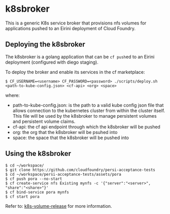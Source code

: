 # k8sbroker

This is a generic K8s service broker that provisions nfs volumes for applications pushed to an Eirini deployment of Cloud Foundry.

## Deploying the k8sbroker

The k8sbroker is a golang application that can be `cf push`ed to an Eirini deployment (configured with diego staging).

To deploy the broker and enable its services in the cf marketplace:

```
$ CF_USERNAME=<username> CF_PASSWORD=<password> ./scripts/deploy.sh <path-to-kube-config.json> <cf-api> <org> <space>
```

where:
- path-to-kube-config.json: is the path to a valid kube config json file that allows connection to the kubernetes cluster 
  from within the cluster itself.  This file will be used by the k8sbroker to manage persistent volumes and persistent volume claims.
- cf-api: the cf api endpoint through which the k8sbroker will be pushed
- org: the org that the k8sbroker will be psuhed into
- space: the space that the k8sbroker will be pushed into

## Using the k8sbroker

```
$ cd ~/workspace/
$ git clone https://github.com/cloudfoundry/persi-acceptance-tests
$ cd ~/workspace/persi-acceptance-tests/assets/pora
$ cf push pora --no-start
$ cf create-service nfs Existing mynfs -c '{"server":"<server>", "share":"<share>"}'
$ cf bind-service pora mynfs
$ cf start pora
```

Refer to: [k8s-volume-release](https://github.com/cloudfoundry/k8s-volume-release) for more information.
